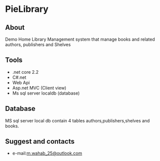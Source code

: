 # PieLibrary
## About
Demo Home Library Management system that manage books and related authors, publishers and Shelves 
## Tools
- .net core 2.2
- C#.net
- Web Api 
- Asp.net MVC (Client view)
- Ms sql server localdb (database)

## Database
MS sql server local db contain 4 tables authors,publishers,shelves and books.

## Suggest and contacts
- e-mail:m.wahab_25@outlook.com
